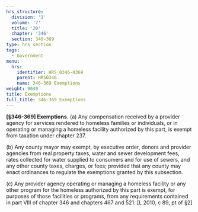 ```yaml
---
hrs_structure:
  division: '1'
  volume: '7'
  title: '20'
  chapter: '346'
  section: 346-369
type: hrs_section
tags:
  - Government
menu:
  hrs:
    identifier: HRS_0346-0369
    parent: HRS0346
    name: 346-369 Exemptions
weight: 9040
title: Exemptions
full_title: 346-369 Exemptions
---
```

**[§346-369] Exemptions.** (a) Any compensation received by a provider agency for services rendered to homeless families or individuals, or in operating or managing a homeless facility authorized by this part, is exempt from taxation under chapter 237.

(b) Any county mayor may exempt, by executive order, donors and provider agencies from real property taxes, water and sewer development fees, rates collected for water supplied to consumers and for use of sewers, and any other county taxes, charges, or fees; provided that any county may enact ordinances to regulate the exemptions granted by this subsection.

(c) Any provider agency operating or managing a homeless facility or any other program for the homeless authorized by this part is exempt, for purposes of those facilities or programs, from any requirements contained in part VIII of chapter 346 and chapters 467 and 521\. [L 2010, c 89, pt of §2]